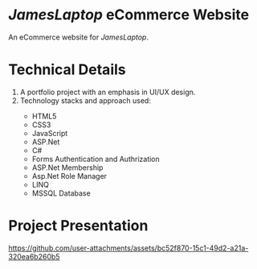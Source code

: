 # <i>JamesLaptop</i> eCommerce Website
An eCommerce website for <i>JamesLaptop</i>.

# Technical Details
1. A portfolio project with an emphasis in UI/UX design.
2. Technology stacks and approach used:
<ul>
  <ul>
    <li>HTML5</li>  
    <li>CSS3</li>  
    <li>JavaScript</li>  
    <li>ASP.Net</li>
    <li>C#</li>
    <li>Forms Authentication and Authrization</li>
    <li>ASP.Net Membership</li>
    <li>Asp.Net Role Manager</li>
    <li>LINQ</li>
    <li>MSSQL Database</li>
  </ul>
</ul>

# Project Presentation

https://github.com/user-attachments/assets/bc52f870-15c1-49d2-a21a-320ea6b260b5

